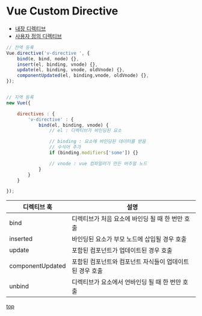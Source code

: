 # Vue Custom Directive

- [내장 디렉티브](./vue-directive.md)
- [사용자 정의 디렉티브](./vue-custom-directive.md)



```js
// 전역 등록
Vue.directive('v-directive ', {
    bind(e, bind, node) {},
    insert(el, binding, vnode) {},
    update(el, binding, vnode, oldVnode) {},
    componentUpdated(el, binding,vnode, oldVnode) {},
});


// 지역 등록
new Vue({

    directives : {
        'v-directive' : {
            bind(el, binding, vnode) {
                // el : 디렉티브가 바인딩된 요소

                // binding : 요소에 바인딩된 데이터를 받음
                // 수식어 추가
                if (binding.modifiers['some']) {}

                // vnode : vue 컴파일러가 만든 버추얼 노드
            }
        }
    }

});
```


디렉티브 훅 | 설명
---|---
bind     | 디렉티브가 처음 요소에 바인딩 될 때 한 번만 호출
inserted | 바인딩된 요소가 부모 노드에 삽입될 경우 호출
update   | 포함된 컴포넌트가 업데이트된 경우 호출  
componentUpdated | 포함된 컴포넌트와 컴포넌트 자식들이 업데이트된 경우 호출  
unbind   | 디렉티브가 요소에서 언바인딩 될 때 한 번만 호출  



[top](#)
